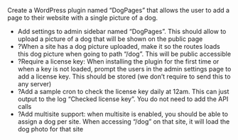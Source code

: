 Create a WordPress plugin named “DogPages” that allows the user to add a page to their website with a single picture of a dog.

- Add settings to admin sidebar named “DogPages”. This should allow to upload a picture of a dog that will be shown on the public page
- ?When a site has a dog picture uploaded, make it so the routes loads this dog picture when going to path “/dog”. This will be public accessible
- ?Require a license key: When installing the plugin for the first time or when a key is not loaded, prompt the users in the admin settings page to add a license key. This should be stored (we don’t require to send this to any server)
- ?Add a sample cron to check the license key daily at 12am. This can just output to the log “Checked license key”. You do not need to add the API calls
- ?Add multisite support: when multisite is enabled, you should be able to assign a dog per site. When accessing “/dog” on that site, it will load the dog photo for that site